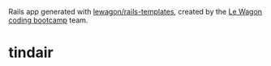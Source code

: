 Rails app generated with [lewagon/rails-templates](https://github.com/lewagon/rails-templates), created by the [Le Wagon coding bootcamp](https://www.lewagon.com) team.
# tindair
